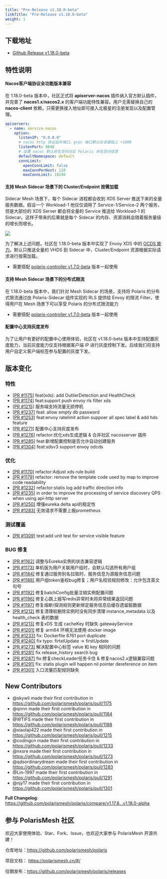 ```yaml
---
title: "Pre-Release v1.18.0-beta"
linkTitle: "Pre-Release v1.18.0-beta"
weight: 1
---
```



## 下载地址

- [Github Release v1.18.0-beta](https://github.com/polarismesh/polaris/releases/tag/v1.18.0-beta)

## 特性说明

#### Nacos客户端协议全功能版本兼容

在 1.18.0-beta 版本中，社区正式将 **apiserver-nacos** 插件纳入官方默认插件，并完善了 **nacos1.x**/**nacos2.x** 的客户端功能特性兼容。用户无需替换自己的 **nacos-client** 依赖，只需更换接入地址即可接入北极星的注册发现以及配置管理。

```yaml
apiservers:
  - name: service-nacos
    option:
      listenIP: "0.0.0.0"
      # nacos http 协议监听端口，grpc 端口默认在该基础上 +1000
      listenPort: 8848
      # 设置 nacos 默认命名空间对应 Polaris 命名空间信息
      defaultNamespace: default
      connLimit:
        openConnLimit: false
        maxConnPerHost: 128
        maxConnLimit: 10240
```

#### 支持 Mesh Sidecar 场景下的 Cluster/Endpoint 按需加载

Sidecar Mesh 场景下，每个 Sidecar 进程都会收到 XDS Server 推送下来的全量服务数据。假设一个 Workload-1 他仅仅调用了 Service-1/Service-2 两个服务，但是大部份的 XDS Server 都会将全量的 Service 推送给 Workload-1 的 Sidecar。这样子带来的后果就是每个 Sidecar 的内存、资源消耗会随着服务量级的增长而增长。

![](../images/release-v1.18/envoy-sideacr-xds-memory.png)

为了解决上述问题。社区在 1.18.0-beta 版本中实现了 Envoy XDS 中的 [OCDS 能力](https://www.envoyproxy.io/docs/envoy/latest/configuration/http/http_filters/on_demand_updates_filter)。默认只推送全量的 VHDS 到 Sidecar 中，Cluster/Endpoint 资源根据实际请求进行按需加载。

- 需要搭配 [polaris-controller v1.7.0-beta](https://github.com/polarismesh/polaris-controller/releases/tag/v1.7.0-beta) 版本一起使用

#### 支持 Mesh Sidecar 场景下的分布式限流

在 1.18.0-beta 版本中，我们针对 Mesh Sidecar 的场景，支持将 Polaris 的分布式限流通过由 Polaris-Sidecar 组件实现的 RLS 提供给 Envoy 的限流 Filter，使得用户在 Mesh 场景下可以享受 Polaris 的分布式限流能力

- 需要搭配 [polaris-controller v1.7.0-beta](https://github.com/polarismesh/polaris-controller/releases/tag/v1.7.0-beta) 版本一起使用

#### 配置中心支持灰度发布

为了让用户有更好的配置中心使用体验，社区在 v1.18.0-beta 版本中支持配置灰度能力，当前灰度能力仅支持根据客户端 IP 进行灰度控制下发。后续我们将支持用户自定义客户端标签参与配置的灰度下发。

## 版本变化

### 特性

- [[PR #1175]](https://github.com/polarismesh/polaris/pull/1175) feat(xds): add OutlierDetection and HealthCheck
- [[PR #1174]](https://github.com/polarismesh/polaris/pull/1174) feat:support push envoy rls filter xds
- [[PR #1215]](https://github.com/polarismesh/polaris/pull/1215) 服务端支持流量无损停机
- [[PR #1237]](https://github.com/polarismesh/polaris/pull/1237) feat: allow empty db password
- [[PR #1253]](https://github.com/polarismesh/polaris/pull/1253) feat:envoy ratelimit action suppoer all spec label & add hds feature
- [[PR #1271]](https://github.com/polarismesh/polaris/pull/1271) 配置中心支持灰度发布
- [[PR #1276]](https://github.com/polarismesh/polaris/pull/1276) refactor:优化xds生成逻辑 & 合并社区 nacosserver 插件
- [[PR #1285]](https://github.com/polarismesh/polaris/pull/1285) feat:新增配置控制是否允许自动创建服务
- [[PR #1304]](https://github.com/polarismesh/polaris/pull/1304) feat:xdsv3 support envoy odcds

### 优化

- [[PR #1170]](https://github.com/polarismesh/polaris/pull/1170) refactor:Adjust xds rule build
- [[PR #1179]](https://github.com/polarismesh/polaris/pull/1179) refactor: remove the template code used by map to improve code readability
- [[PR #1232]](https://github.com/polarismesh/polaris/pull/1232) refactor:statis log add traffic direction info
- [[PR #1235]](https://github.com/polarismesh/polaris/pull/1235) in order to improve the processing of service discovery QPS when using api-http server
- [[PR #1250]](https://github.com/polarismesh/polaris/pull/1250) 增强eureka delta api的稳定性
- [[PR #1283]](https://github.com/polarismesh/polaris/pull/1283) 无效请求不需要上报prometheus

### 测试覆盖

- [[PR #1309]](https://github.com/polarismesh/polaris/pull/1309) test:add unit test for service visible feature

### BUG 修复

- [[PR #1162]](https://github.com/polarismesh/polaris/pull/1162) 调整与Eureka实例的状态兼容逻辑
- [[PR #1173]](https://github.com/polarismesh/polaris/pull/1173) 单机版为用户关联用户组时，会默认勾选所有用户组
- [[PR #1184]](https://github.com/polarismesh/polaris/pull/1184) 修复通过服务别名拉取时，服务信息为源服务信息问题
- [[PR #1188]](https://github.com/polarismesh/polaris/pull/1188) 用户组token鉴权bug修复；用户名校验规则修改：允许包含英文句号
- [[PR #1192]](https://github.com/polarismesh/polaris/pull/1192) 修复batchConfig批量注销实例配置问题
- [[PR #1196]](https://github.com/polarismesh/polaris/pull/1196) 修复心跳上报写redis异常时未将异常结果返回问题
- [[PR #1197]](https://github.com/polarismesh/polaris/pull/1208) 修复熔断/探测规则更新绑定服务信息后缓存遗留脏数据
- [[PR #1212]](https://github.com/polarismesh/polaris/pull/1212) 修复清理软删除实例时没有同步清理 instance_metadata 以及 health_check 表的数据
- [[PR #1213]](https://github.com/polarismesh/polaris/pull/1214) 修复xDS 生成 cacheKey 时缺失 gatewayService
- [[PR #1201]](https://github.com/polarismesh/polaris/pull/1216) 修复 arm64 环境无法使用 docker image
- [[PR #1233]](https://github.com/polarismesh/polaris/pull/1233) fix: Dockerfile 8761 port duplicate
- [[PR #1240]](https://github.com/polarismesh/polaris/pull/1240) fix typo: firtstUpdate -> firstUpdate
- [[PR #1273]](https://github.com/polarismesh/polaris/pull/1273) 解决配置中心标签 value 和 key 相同的问题
- [[PR #1281]](https://github.com/polarismesh/polaris/pull/1281) fix release_history search bug
- [[PR #1287]](https://github.com/polarismesh/polaris/pull/1287) fix:修复checkLeader任务卡住 & 修复nacos2.x逻辑兼容问题
- [[PR #1291]](https://github.com/polarismesh/polaris/pull/1291) fix: statis plugin will happen nil pointer dereference on item
- [[PR #1301]](https://github.com/polarismesh/polaris/pull/1301) 入口流量匹配规则缺失


## New Contributors
* @skywli made their first contribution in https://github.com/polarismesh/polaris/pull/1175
* @qnnn made their first contribution in https://github.com/polarismesh/polaris/pull/1184
* @WTIFS made their first contribution in https://github.com/polarismesh/polaris/pull/1188
* @xiaolaji422 made their first contribution in https://github.com/polarismesh/polaris/pull/1215
* @codingcn made their first contribution in https://github.com/polarismesh/polaris/pull/1233
* @nxsre made their first contribution in https://github.com/polarismesh/polaris/pull/1273
* @qdsordinarydream made their first contribution in https://github.com/polarismesh/polaris/pull/1283
* @Lin-1997 made their first contribution in https://github.com/polarismesh/polaris/pull/1291
* @njy17 made their first contribution in https://github.com/polarismesh/polaris/pull/1301

**Full Changelog**: https://github.com/polarismesh/polaris/compare/v1.17.8...v1.18.0-alpha

## 参与 PolarisMesh 社区

欢迎大家使用体验、Star、Fork、Issue，也欢迎大家参与 PolarisMesh 开源共建！

仓库地址：https://github.com/polarismesh/polaris

项目文档： https://polarismesh.cn/#/

往期发布：https://github.com/polarismesh/polaris/releases